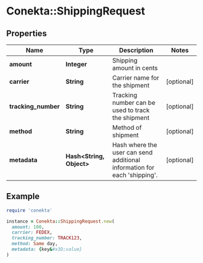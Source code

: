 # Conekta::ShippingRequest

## Properties

| Name | Type | Description | Notes |
| ---- | ---- | ----------- | ----- |
| **amount** | **Integer** | Shipping amount in cents |  |
| **carrier** | **String** | Carrier name for the shipment | [optional] |
| **tracking_number** | **String** | Tracking number can be used to track the shipment | [optional] |
| **method** | **String** | Method of shipment | [optional] |
| **metadata** | **Hash&lt;String, Object&gt;** | Hash where the user can send additional information for each &#39;shipping&#39;. | [optional] |

## Example

```ruby
require 'conekta'

instance = Conekta::ShippingRequest.new(
  amount: 100,
  carrier: FEDEX,
  tracking_number: TRACK123,
  method: Same day,
  metadata: {key&#x3D;value}
)
```

